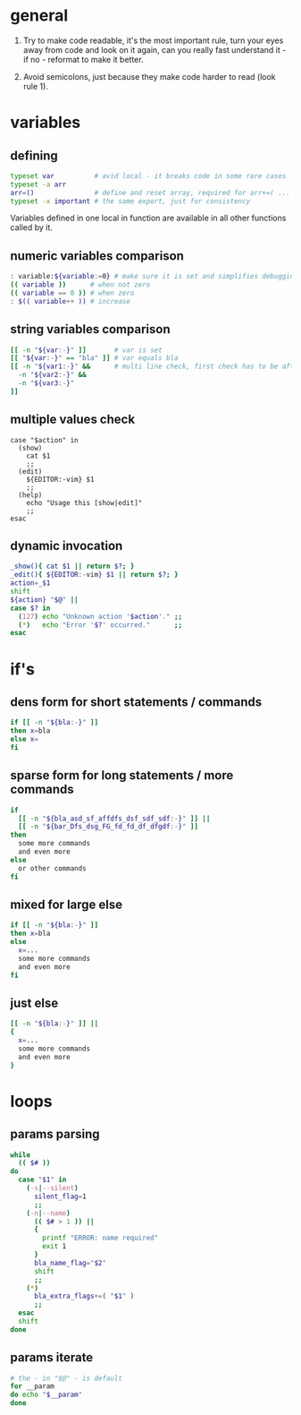 # general

1. Try to make code readable, it's the most important rule,
turn your eyes away from code and look on it again,
can you really fast understand it - if no - reformat to make it better.

1. Avoid semicolons, just because they make code harder to read (look rule 1).

# variables

## defining
```bash
typeset var          # avid local - it breaks code in some rare cases
typeset -a arr
arr=()               # define and reset array, required for arr+=( ... )
typeset -x important # the same export, just for consistency
```

Variables defined in one local in function are available in all other functions called by it.

## numeric variables comparison
```bash
: variable:${variable:=0} # make sure it is set and simplifies debugging
(( variable ))      # when not zero
(( variable == 0 )) # when zero
: $(( variable++ )) # increase
```

## string variables comparison
```bash
[[ -n "${var:-}" ]]       # var is set
[[ "${var:-}" == "bla" ]] # var equals bla
[[ -n "${var1:-}" &&      # multi line check, first check has to be after [[ - for ZSH
  -n "${var2:-}" &&
  -n "${var3:-}"
]]
```

## multiple values check
```
case "$action" in
  (show)
    cat $1
    ;;
  (edit)
    ${EDITOR:-vim} $1
    ;;
  (help)
    echo "Usage this [show|edit]"
    ;;
esac
```

## dynamic invocation
```bash
_show(){ cat $1 || return $?; }
_edit(){ ${EDITOR:-vim} $1 || return $?; }
action=_$1
shift
${action} "$@" ||
case $? in
  (127) echo "Unknown action '$action'." ;;
  (*)   echo "Error '$?' occurred."      ;;
esac
```

# if's

## dens form for short statements / commands
```bash
if [[ -n "${bla:-}" ]]
then x=bla
else x=
fi
```

## sparse form for long statements / more commands
```bash
if
  [[ -n "${bla_asd_sf_affdfs_dsf_sdf_sdf:-}" ]] ||
  [[ -n "${bar_Dfs_dsg_FG_fd_fd_df_dfgdf:-}" ]]
then
  some more commands
  and even more
else
  or other commands
fi
```

## mixed for large else
```bash
if [[ -n "${bla:-}" ]]
then x=bla
else
  x=...
  some more commands
  and even more
fi
```

## just else
```bash
[[ -n "${bla:-}" ]] ||
{
  x=...
  some more commands
  and even more
}
```

# loops

## params parsing
```bash
while
  (( $# ))
do
  case "$1" in
    (-s|--silent)
      silent_flag=1
      ;;
    (-n|--name)
      (( $# > 1 )) ||
      {
        printf "ERROR: name required"
        exit 1
      }
      bla_name_flag="$2"
      shift
      ;;
    (*)
      bla_extra_flags+=( "$1" )
      ;;
  esac
  shift
done
```

## params iterate
```bash
# the - in "$@" - is default
for __param
do echo "$__param"
done
```
